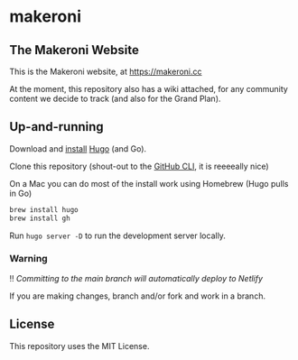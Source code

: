 # makeroni

## The Makeroni Website

This is the Makeroni website, at https://makeroni.cc

At the moment, this repository also has a wiki attached, for any community content we decide to track (and also for the Grand Plan).

## Up-and-running

Download and [install](https://gohugo.io/getting-started/installing/) [Hugo](https://gohugo.io/) (and Go).

Clone this repository (shout-out to the [GitHub CLI](https://github.com/cli/cli), it is reeeeally nice)

On a Mac you can do most of the install work using Homebrew (Hugo pulls in Go)

```sh
brew install hugo
brew install gh
```

Run `hugo server -D` to run the development server locally.

### Warning

‼️ *Committing to the main branch will automatically deploy to Netlify*

If you are making changes, branch and/or fork and work in a branch.

## License

This repository uses the MIT License.
